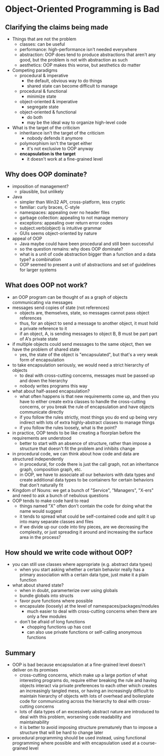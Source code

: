 # Object-Oriented Programming is Bad

## Clarifying the claims being made

- Things that are not the problem
  - classes: can be useful
  - performance: high-performance isn't needed everywhere
  - abstraction: OOP does tend to produce abstractions that aren't any good, but the problem is not with abstraction as such
  - aesthetics: OOP makes this worse, but aesthetics do matter
- Competing paradigms
  - procedural & imperative
    - the default, obvious way to do things
    - shared state can become difficult to manage
  - procedural & functional
    - minimize state
  - object-oriented & imperative
    - segregate state
  - object-oriented & functional
    - do both
    - may be the ideal way to organize high-level code
 - What is the target of the criticism
   - inheritance isn't the target of the criticism
     - nobody defends it anymore
   - polymorphism isn't the target either
     - it's not exclusive to OOP anyway
   - **encapsulation is the target**
     - it doesn't work at a fine-grained level

## Why does OOP dominate?

- imposition of management?
  - plausible, but unlikely
- Java
  - simpler than Win32 API, cross-platform, less cryptic
  - familiar: curly braces, C-style
  - namespaces: appealing over no header files
  - garbage collection: appealing to not manage memory
  - exceptions: appealing over return error codes
  - subject.verb(object) is intuitive grammar
  - GUIs seems object-oriented by nature
- appeal of OOP
  - Java maybe could have been procedural and still been successful
  - so the question remains: why does OOP dominate?
  - what is a unit of code abstraction bigger than a function and a data type? a combination
  - OOP seemed to present a unit of abstractions and set of guidelines for larger systems

## What does OOP not work?

- an OOP program can be thought of as a graph of objects communicating via messages
- messages send copies of state (not references)
  - objects are, themselves, state, so messages cannot pass object references
  - thus, for an object to send a message to another object, it must hold a private reference to it
  - if an object, A, is sending messages to object B, B must be part part of A's private state
- if multiple objects could send messages to the same object, then we have the problem of shared state
  - yes, the state of the object is "encapsulated", but that's a very weak form of encapsulation
- to take encapsulation seriously, we would need a strict hierarchy of objects
  - to deal with cross-cutting concerns, messages must be passed up and down the hierarchy
  - nobody writes programs this way
- what about half-assed encapsulation?
  - what often happens is that new requirements come up, and then you have to either create extra classes to handle the cross-cutting concerns, or you break the rule of encapsulation and have objects communicate directly
  - if you follow the rules strictly, most things you do end up being very indirect with lots of extra highly-abstract classes to manage things
  - if you follow the rules loosely, what is the point?
- in practice, OOP tends to be like creating a floorplan before the requirements are understood
  - better to start with an absence of structure, rather than impose a structure that doesn't fit the problem and inhibits change
- in procedural code, we can think about how code and data are structured independently
  - in procedural, for code there is just the call graph, not an inheritance graph, composition graph, etc.
  - in OOP, we have to associate all our behaviors with data types and create additional data types to be containers for certain behaviors that don't naturally fit
- Kingdom of Nouns: we get a bunch of "Service", "Managers", "X-ers" and need to ask a bunch of nebulous questions
- OOP tends to make code hard to read
  - things named "X" often don't contain the code for doing what the name would suggest
  - it tends to spread what could be self-contained code and split it up into many separate classes and files
  - if we divide up our code into tiny pieces, are we decreasing the complexity, or just spreading it around and increasing the surface area in the process?

## How should we write code without OOP?

- you can still use classes where appropriate (e.g. abstract data types)
  - when you start asking whether a certain behavior really has a primary association with a certain data type, just make it a plain function
- what about shared state?
  - when in doubt, paramerterize over using globals
  - bundle globals into structs
  - favor pure functions where possible
  - encapsulate (loosely) at the level of namespaces/packages/modules
    - much easier to deal with cross-cutting concerns when there are only a few modules
  - don't be afraid of long functions
    - chopping functions up has cost
    - can also use private functions or self-calling anonymous functions

## Summary

- OOP is bad because encapsulation at a fine-grained level doesn't deliver on its promises
  - cross-cutting concerns, which make up a large portion of what interesting programs do, require either breaking the rule and having objects interact via private preferences to each other which creates an increasingly tangled mess, or having an increasingly difficult to maintain hierarchy of objects with lots of overhead and boilerplate code for communicating across the hierarchy to deal with cross-cutting concerns
  - lots of data types of an excessively abstract nature are introduced to deal with this problem, worsening code readability and maintainability
  - it is better to avoid imposing structure prematurely than to impose a structure that will be hard to change later
- procedural programming should be used instead, using functional programming where possible and with encapsulation used at a course-grained level
